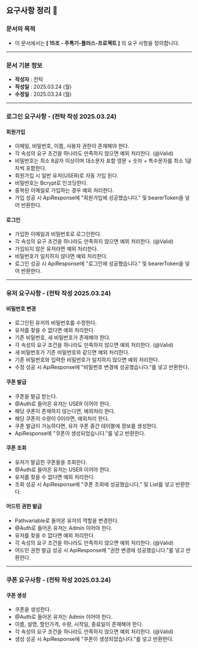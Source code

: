 ## 요구사항 정리 📝


### 문서의 목적

- 이 문서에서는 **[ 15조 - 주특기-플러스-프로젝트 ]** 의 요구 사항을 정의합니다.
---

### 문서 기본 정보

- **작성자** : 전탁
- **작성일** : 2025.03.24 (월)
- **수정일** : 2025.03.24 (월)

---

### 로그인 요구사항 - (전탁 작성 2025.03.24)

#### 회원가입
- 이메일, 비밀번호, 이름, 사용자 권한이 존재해야 한다.
- 각 속성의 요구 조건을 하나라도 만족하지 않으면 예외 처리한다. (@Valid)
- 비밀번호는 최소 8글자 이상이며 대소문자 포함 영문 + 숫자 + 특수문자를 최소 1글자씩 포함한다.
- 회원가입 시 일반 유저(USER)로 자동 가입 된다.
- 비밀번호는 Bcrypt로 인코딩한다.
- 중복된 이메일로 가입하는 경우 예외 처리한다.
- 가입 성공 시 ApiResponse에 "회원가입에 성공했습니다." 및 bearerToken을 넣어 반환한다.

#### 로그인
- 가입한 이메일과 비밀번호로 로그인한다.
- 각 속성의 요구 조건을 하나라도 만족하지 않으면 예외 처리한다. (@Valid)
- 가입되지 않은 유저라면 예외 처리한다.
- 비밀번호가 일치하지 않다면 예외 처리한다.
- 로그인 성공 시 ApiResponse에 "로그인에 성공했습니다." 및 bearerToken을 넣어 반환한다.

---

### 유저 요구사항 - (전탁 작성 2025.03.24)

#### 비밀번호 변경
- 로그인된 유저의 비밀번호를 수정한다.
- 유저를 찾을 수 없다면 예외 처리한다.
- 기존 비밀번호, 새 비밀번호가 존재해야 한다.
- 각 속성의 요구 조건을 하나라도 만족하지 않으면 예외 처리한다. (@Valid)
- 새 비밀번호가 기존 비밀번호와 같으면 예외 처리한다.
- 기존 비밀번호와 입력한 비밀번호가 일치하지 않으면 예외 처리한다.
- 수정 성공 시 ApiResponse에 "비밀번호 변경에 성공했습니다."를 넣고 반환한다.

#### 쿠폰 발급
- 쿠폰을 발급 받는다.
- @Auth로 들어온 유저는 USER 이어야 한다.
- 해당 쿠폰이 존재하지 않는다면, 예외처리 한다.
- 해당 쿠폰의 수량이 0이라면, 예외처리 한다.
- 쿠폰 발급이 가능하다면, 유저 쿠폰 중간 테이블에 정보를 생성한다.
- ApiResponse에 "쿠폰이 생성되었습니다."를 넣고 반환한다.

#### 쿠폰 조회
- 유저가 발급한 쿠폰들을 조회한다.
- @Auth로 들어온 유저는 USER 이어야 한다.
- 유저를 찾을 수 없다면 예외 처리한다.
- 조회 성공 시 ApiResponse에 "쿠폰 조회에 성공했습니다." 및 List<CouponResponse>를 넣고 반환한다.


#### 어드민 권한 발급
- Pathvariable로 들어온 유저의 역할을 변경한다.
- @Auth로 들어온 유저는 Admin 이어야 한다.
- 유저를 찾을 수 없다면 예외 처리한다.
- 각 속성의 요구 조건을 하나라도 만족하지 않으면 예외 처리한다. (@Valid)
- 어드민 권한 발급 성공 시 ApiResponse에 "권한 변경에 성공했습니다."를 넣고 반환한다.
---

### 쿠폰 요구사항 - (전탁 작성 2025.03.24)

#### 쿠폰 생성
- 쿠폰을 생성한다.
- @Auth로 들어온 유저는 Admin 이어야 한다.
- 이름, 설명, 할인가격, 수량, 시작일, 종료일이 존재해야 한다.
- 각 속성의 요구 조건을 하나라도 만족하지 않으면 예외 처리한다. (@Valid)
- 생성 성공 시 ApiResponse에 "쿠폰이 생성되었습니다."를 넣고 반환한다.
